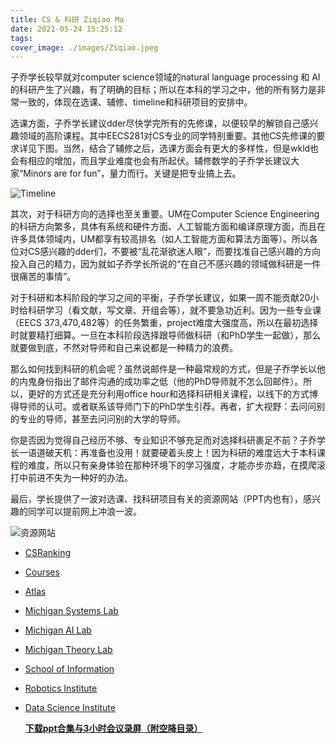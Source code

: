 ```yaml
---
title: CS & 科研 Ziqiao Ma
date: 2021-05-24 15:25:12
tags: 
cover_image: ./images/Ziqiao.jpeg
---
```

子乔学长较早就对computer science领域的natural language processing 和 AI的科研产生了兴趣，有了明确的目标；所以在本科的学习之中，他的所有努力是非常一致的，体现在选课、辅修、timeline和科研项目的安排中。

选课方面，子乔学长建议dder尽快学完所有的先修课，以便较早的解锁自己感兴趣领域的高阶课程。其中EECS281对CS专业的同学特别重要。其他CS先修课的要求详见下图。当然，结合了辅修之后，选课方面会有更大的多样性，但是wkld也会有相应的增加，而且学业难度也会有所起伏。辅修数学的子乔学长建议大家“Minors are for fun”，量力而行。关键是把专业搞上去。

![Timeline](/images/Ziqiao1.png)

其次，对于科研方向的选择也至关重要。UM在Computer Science Engineering的科研方向繁多，具体有系统和硬件方面、人工智能方面和编译原理方面，而且在许多具体领域内，UM都享有较高排名（如人工智能方面和算法方面等）。所以各位对CS感兴趣的dder们，不要被“乱花渐欲迷人眼”，而要找准自己感兴趣的方向投入自己的精力，因为就如子乔学长所说的“在自己不感兴趣的领域做科研是一件很痛苦的事情”。

对于科研和本科阶段的学习之间的平衡，子乔学长建议，如果一周不能贡献20小时给科研学习（看文献，写文章、开组会等），就不要急功近利。因为一些专业课（EECS 373,470,482等）的任务繁重，project难度大强度高，所以在最初选择时就要精打细算。一旦在本科阶段选择跟导师做科研（和PhD学生一起做），那么就要做到底，不然对导师和自己来说都是一种精力的浪费。

 那么如何找到科研的机会呢？虽然说邮件是一种最常规的方式，但是子乔学长以他的内鬼身份指出了邮件沟通的成功率之低（他的PhD导师就不怎么回邮件）。所以，更好的方式还是充分利用office hour和选择科研相关课程，以线下的方式博得导师的认可。或者联系该导师门下的PhD学生引荐。再者，扩大视野：去问问别的专业的导师，甚至去问问别的大学的导师。

你是否因为觉得自己经历不够、专业知识不够充足而对选择科研裹足不前？子乔学长一语道破天机：再准备也没用！就要硬着头皮上！因为科研的难度远大于本科课程的难度，所以只有亲身体验在那种环境下的学习强度，才能亦步亦趋，在摸爬滚打中前进不失为一种好的办法。

最后，学长提供了一波对选课、找科研项目有关的资源网站（PPT内也有），感兴趣的同学可以提前网上冲浪一波。

![资源网站](/images/Ziqiao2.png)

- [CSRanking](http://csrankings.org/)
- [Courses](https://bulletin.engin.umich.edu/courses/eecs)
- [Atlas](https://atlas.ai.umich.edu)
- [Michigan Systems Lab](https://systems.engin.umich.edu/)
- [Michigan AI Lab](https://ai.engin.umich.edu/)
- [Michigan Theory Lab](http://theory.engin.umich.edu/)
- [School of Information](https://www.si.umich.edu/)
- [Robotics Institute](https://robotics.umich.edu/)
- [Data Science Institute](https://midas.umich.edu/)

  **[下载ppt合集与3小时会议录屏（附空降目录）](https://jbox.sjtu.edu.cn/l/UFFRp6)**
